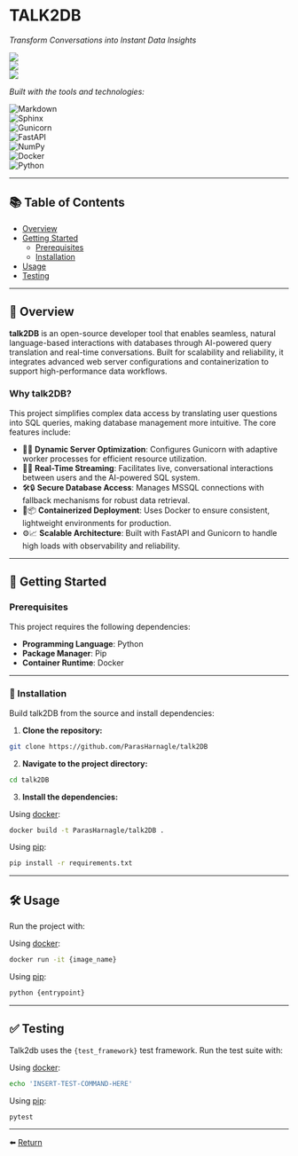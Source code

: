 
# **TALK2DB**

_Transform Conversations into Instant Data Insights_

[![](https://img.shields.io/badge/last%20commit-today-green)]()  
[![](https://img.shields.io/badge/python-99.1%25-blue)]()  
[![](https://img.shields.io/badge/languages-2-blue)]()

_Built with the tools and technologies:_

![Markdown](https://img.shields.io/badge/-Markdown-black?logo=markdown)  
![Sphinx](https://img.shields.io/badge/-Sphinx-black?logo=sphinx)  
![Gunicorn](https://img.shields.io/badge/-Gunicorn-green)  
![FastAPI](https://img.shields.io/badge/-FastAPI-teal)  
![NumPy](https://img.shields.io/badge/-NumPy-black?logo=numpy)  
![Docker](https://img.shields.io/badge/-Docker-blue?logo=docker)  
![Python](https://img.shields.io/badge/-Python-blue?logo=python)

---

## 📚 Table of Contents

- [Overview](#overview)
- [Getting Started](#getting-started)
  - [Prerequisites](#prerequisites)
  - [Installation](#installation)
- [Usage](#usage)
- [Testing](#testing)

---

## 🧠 Overview

**talk2DB** is an open-source developer tool that enables seamless, natural language-based interactions with databases through AI-powered query translation and real-time conversations. Built for scalability and reliability, it integrates advanced web server configurations and containerization to support high-performance data workflows.

### Why talk2DB?

This project simplifies complex data access by translating user questions into SQL queries, making database management more intuitive. The core features include:

- 🧩🎯 **Dynamic Server Optimization**: Configures Gunicorn with adaptive worker processes for efficient resource utilization.
- 🚀💬 **Real-Time Streaming**: Facilitates live, conversational interactions between users and the AI-powered SQL system.
- 🛠️🔒 **Secure Database Access**: Manages MSSQL connections with fallback mechanisms for robust data retrieval.
- 🐳📦 **Containerized Deployment**: Uses Docker to ensure consistent, lightweight environments for production.
- ⚙️📈 **Scalable Architecture**: Built with FastAPI and Gunicorn to handle high loads with observability and reliability.

---

## 🚀 Getting Started

### Prerequisites

This project requires the following dependencies:

- **Programming Language**: Python  
- **Package Manager**: Pip  
- **Container Runtime**: Docker  

---

### 🔧 Installation

Build talk2DB from the source and install dependencies:

1. **Clone the repository:**

```bash
git clone https://github.com/ParasHarnagle/talk2DB
```

2. **Navigate to the project directory:**

```bash
cd talk2DB
```

3. **Install the dependencies:**

Using [docker](https://www.docker.com):

```bash
docker build -t ParasHarnagle/talk2DB .
```

Using [pip](https://pip.pypa.io):

```bash
pip install -r requirements.txt
```

---

## 🛠️ Usage

Run the project with:

Using [docker](https://www.docker.com):

```bash
docker run -it {image_name}
```

Using [pip](https://pip.pypa.io):

```bash
python {entrypoint}
```

---

## ✅ Testing

Talk2db uses the `{test_framework}` test framework. Run the test suite with:

Using [docker](https://www.docker.com):

```bash
echo 'INSERT-TEST-COMMAND-HERE'
```

Using [pip](https://pip.pypa.io):

```bash
pytest
```

---

⬅️ [Return](#table-of-contents)
